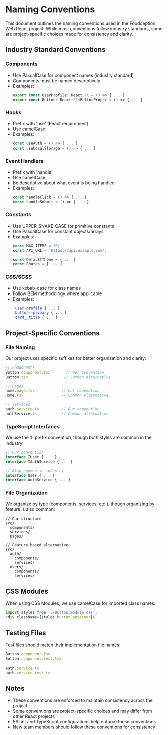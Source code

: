 # Naming Conventions

This document outlines the naming conventions used in the Foodception Web React project. While most conventions follow industry standards, some are project-specific choices made for consistency and clarity.

## Industry Standard Conventions

### Components
- Use PascalCase for component names (industry standard)
- Components must be named descriptively
- Examples:
  ```typescript
  export const UserProfile: React.FC = () => { ... }
  export const Button: React.FC<ButtonProps> = () => { ... }
  ```

### Hooks
- Prefix with 'use' (React requirement)
- Use camelCase
- Examples:
  ```typescript
  const useAuth = () => { ... }
  const useLocalStorage = () => { ... }
  ```

### Event Handlers
- Prefix with 'handle'
- Use camelCase
- Be descriptive about what event is being handled
- Examples:
  ```typescript
  const handleClick = () => { ... }
  const handleSubmit = () => { ... }
  ```

### Constants
- Use UPPER_SNAKE_CASE for primitive constants
- Use PascalCase for constant objects/arrays
- Examples:
  ```typescript
  const MAX_ITEMS = 10;
  const API_URL = 'https://api.example.com';
  
  const DefaultTheme = { ... }
  const Routes = [ ... ]
  ```

### CSS/SCSS
- Use kebab-case for class names
- Follow BEM methodology where applicable
- Examples:
  ```css
  .user-profile { ... }
  .button--primary { ... }
  .card__title { ... }
  ```

## Project-Specific Conventions

### File Naming
Our project uses specific suffixes for better organization and clarity:

```typescript
// Components
Button.component.tsx       // Our convention
Button.tsx                // Common alternative

// Pages
home.page.tsx            // Our convention
Home.tsx                 // Common alternative

// Services
auth.service.ts          // Our convention
authService.ts           // Common alternative
```

### TypeScript Interfaces
We use the 'I' prefix convention, though both styles are common in the industry:

```typescript
// Our convention
interface IUser { ... }
interface IAuthService { ... }

// Also common in industry
interface User { ... }
interface AuthService { ... }
```

### File Organization
We organize by type (components, services, etc.), though organizing by feature is also common:

```
// Our structure
src/
  components/
  services/
  pages/

// Feature-based alternative
src/
  auth/
    components/
    services/
  users/
    components/
    services/
```

## CSS Modules
When using CSS Modules, we use camelCase for imported class names:

```typescript
import styles from './Button.module.css';
<div className={styles.buttonContainer}>
```

## Testing Files
Test files should match their implementation file names:

```typescript
Button.component.tsx
Button.component.test.tsx

auth.service.ts
auth.service.test.ts
```

## Notes
- These conventions are enforced to maintain consistency across the project
- Some conventions are project-specific choices and may differ from other React projects
- ESLint and TypeScript configurations help enforce these conventions
- New team members should follow these conventions for consistency
